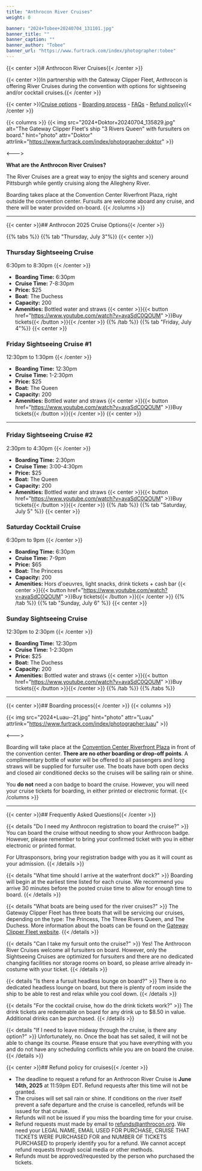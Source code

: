 ```yaml
---
title: "Anthrocon River Cruises"
weight: 0

banner: "2024+Tobee+20240704_131101.jpg"
banner_title: ""
banner_caption: ""
banner_author: "Tobee"
banner_url: "https://www.furtrack.com/index/photographer:tobee"
---
```


{{< center >}}# Anthrocon River Cruises{{< /center >}}

{{< center >}}In partnership with the Gateway Clipper Fleet, Anthrocon is offering River Cruises during the convention with options for sightseeing and/or cocktail cruises.{{< /center >}}

{{< center >}}[Cruise options](#anthrocon-2025-cruise-options) - [Boarding process](#boarding-process) - [FAQs](#frequently-asked-questions) - [Refund policy](#refund-policy-for-cruises){{< /center >}}

{{< columns >}}
{{< img src="2024+Doktor+20240704_135829.jpg" alt="The Gateway Clipper Fleet's ship &quot;3 Rivers Queen&quot; with fursuiters on board." hint="photo" attr="Doktor" attrlink="https://www.furtrack.com/index/photographer:doktor" >}}

<--->

**What are the Anthrocon River Cruises?**

The River Cruises are a great way to enjoy the sights and scenery around Pittsburgh while gently cruising along the Allegheny River.

Boarding takes place at the Convention Center Riverfront Plaza, right outside the convention center. Fursuits are welcome aboard any cruise, and there will be water provided on-board.
{{< /columns >}}

***

{{< center >}}## Anthrocon 2025 Cruise Options{{< /center >}}

{{% tabs %}}
{{% tab "Thursday, July 3"%}}
{{< center >}}
### Thursday Sightseeing Cruise
6:30pm to 8:30pm
{{< /center >}}
* **Boarding Time:** 6:30pm
* **Cruise Time:** 7-8:30pm
* **Price:** $25
* **Boat:** The Duchess
* **Capacity:** 200
* **Amenities:** Bottled water and straws
{{< center >}}{{< button href="https://www.youtube.com/watch?v=avaSdC0QOUM" >}}Buy tickets{{< /button >}}{{< /center >}}
{{% /tab %}}
{{% tab "Friday, July 4"%}}
{{< center >}}
### Friday Sightseeing Cruise #1
12:30pm to 1:30pm
{{< /center >}}
* **Boarding Time:** 12:30pm
* **Cruise Time:** 1-2:30pm
* **Price:** $25
* **Boat:** The Queen
* **Capacity:** 200
* **Amenities:** Bottled water and straws
{{< center >}}{{< button href="https://www.youtube.com/watch?v=avaSdC0QOUM" >}}Buy tickets{{< /button >}}{{< /center >}}
{{< center >}}
---
### Friday Sightseeing Cruise #2
2:30pm to 4:30pm
{{< /center >}}
* **Boarding Time:** 2:30pm
* **Cruise Time:** 3:00-4:30pm
* **Price:** $25
* **Boat:** The Queen
* **Capacity:** 200
* **Amenities:** Bottled water and straws
{{< center >}}{{< button href="https://www.youtube.com/watch?v=avaSdC0QOUM" >}}Buy tickets{{< /button >}}{{< /center >}}
{{% /tab %}}
{{% tab "Saturday, July 5" %}}
{{< center >}}
### Saturday Cocktail Cruise
6:30pm to 9pm
{{< /center >}}
* **Boarding Time:** 6:30pm
* **Cruise Time:** 7-9pm
* **Price:** $65
* **Boat:** The Princess
* **Capacity:** 200
* **Amenities:** Hors d'oeuvres, light snacks, drink tickets + cash bar
{{< center >}}{{< button href="https://www.youtube.com/watch?v=avaSdC0QOUM" >}}Buy tickets{{< /button >}}{{< /center >}}
{{% /tab %}}
{{% tab "Sunday, July 6" %}}
{{< center >}}
### Sunday Sightseeing Cruise
12:30pm to 2:30pm
{{< /center >}}
* **Boarding Time:** 12:30pm
* **Cruise Time:** 1-2:30pm
* **Price:** $25
* **Boat:** The Duchess
* **Capacity:** 200
* **Amenities:** Bottled water and straws
{{< center >}}{{< button href="https://www.youtube.com/watch?v=avaSdC0QOUM" >}}Buy tickets{{< /button >}}{{< /center >}}
{{% /tab %}}
{{% /tabs %}}

***

{{< center >}}## Boarding process{{< /center >}}
{{< columns >}}

{{< img src="2024+Luau--21.jpg" hint="photo" attr="Luau" attrlink="https://www.furtrack.com/index/photographer:luau" >}}

<--->

Boarding will take place at the [Convention Center Riverfront Plaza](https://www.google.com/maps/place/Convention+Center+Riverfront+Plaza/@40.4466298,-79.9981438,17.6z/data=%25214m5%25213m4%25211s0x8834f3e2d1b52e63:0x3fcb157773936665%25218m2%25213d40.4462946%25214d-79.9964557) in front of the convention center. **There are no other boarding or drop-off points**. A complimentary bottle of water will be offered to all passengers and long straws will be supplied for fursuiter use.
The boats have both open decks and closed air conditioned decks so the cruises will be sailing rain or shine.

You **do not** need a con badge to board the cruise. However, you will need your cruise tickets for boarding, in either printed or electronic format.
{{< /columns >}}

***

{{< center >}}## Frequently Asked Questions{{< /center >}}

{{< details "Do I need my Anthrocon registration to board the cruise?" >}}
You can board the cruise without needing to show your Anthrocon badge. However, please remember to bring your confirmed ticket with you in either electronic or printed format.

For Ultrasponsors, bring your registration badge with you as it will count as your admission.
{{< /details >}}

{{< details "What time should I arrive at the waterfront dock?" >}}
Boarding will begin at the earliest time listed for each cruise. We recommend you arrive 30 minutes before the posted cruise time to allow for enough time to board.
{{< /details >}}

{{< details "What boats are being used for the river cruises?" >}}
The Gateway Clipper Fleet has three boats that will be servicing our cruises, depending on the type: The Princess, The Three Rivers Queen, and The Duchess. More information about the boats can be found on the [Gateway Clipper Fleet website](https://www.gatewayclipper.com/about-us/boats/).
{{< /details >}}

{{< details "Can I take my fursuit onto the cruise?" >}}
Yes! The Anthrocon River Cruises welcome all fursuiters on board. However, only the Sightseeing Cruises are optimized for fursuiters and there are no dedicated changing facilities nor storage rooms on board, so please arrive already in-costume with your ticket.
{{< /details >}}

{{< details "Is there a fursuit headless lounge on board?" >}}
There is no dedicated headless lounge on board, but there is plenty of room inside the ship to be able to rest and relax while you cool down.
{{< /details >}}

{{< details "For the cocktail cruise, how do the drink tickets work?" >}}
The drink tickets are redeemable on board for any drink up to $8.50 in value. Additional drinks can be purchased.
{{< /details >}}

{{< details "If I need to leave midway through the cruise, is there any option?" >}}
Unfortunately, no. Once the boat has set sailed, it will not be able to change its course. Please ensure that you have everything with you and do not have any scheduling conflicts while you are on board the cruise.
{{< /details >}}

{{< center >}}## Refund policy for cruises{{< /center >}}

- The deadline to request a refund for an Anthrocon River Cruise is **June 14th, 2025** at 11:59pm EDT. Refund requests after this time will not be granted.
- The cruises will set sail rain or shine. If conditions on the river itself prevent a safe departure and the cruise is cancelled, refunds will be issued for that cruise.
- Refunds will not be issued if you miss the boarding time for your cruise.
- Refund requests must made by email to [refunds@anthrocon.org](mailto:refunds@anthrocon.org). We need your LEGAL NAME, EMAIL USED FOR PURCHASE, CRUISE THAT TICKETS WERE PURCHASED FOR and NUMBER OF TICKETS PURCHASED to properly identify you for a refund. We cannot accept refund requests through social media or other methods.
- Refunds must be approved/requested by the person who purchased the tickets.
